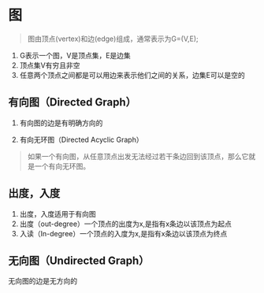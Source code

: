 # 图
> 图由顶点(vertex)和边(edge)组成，通常表示为G=(V,E);

1. G表示一个图，V是顶点集，E是边集
2. 顶点集V有穷且非空
3. 任意两个顶点之间都是可以用边来表示他们之间的关系，边集E可以是空的

## 有向图（Directed Graph）

1. 有向图的边是有明确方向的
   
2. 有向无环图（Directed Acyclic Graph）

> 如果一个有向图，从任意顶点出发无法经过若干条边回到该顶点，那么它就是一个有向无环图。

## 出度，入度

1. 出度，入度适用于有向图
2. 出度（out-degree）一个顶点的出度为x,是指有x条边以该顶点为起点
3. 入读（In-degree）一个顶点的入度为x,是指有x条边以该顶点为终点
   

## 无向图（Undirected Graph）
无向图的边是无方向的


